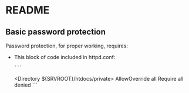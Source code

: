 # README

## Basic password protection

Password protection, for proper working, requires:
<ul>
  <li>This block of code included in httpd.conf:
    
    ```
   <Directory ${SRVROOT}/htdocs/private>
     AllowOverride all
     Require all denied
   </Directory>
    ```
    </li>
  </ul>
